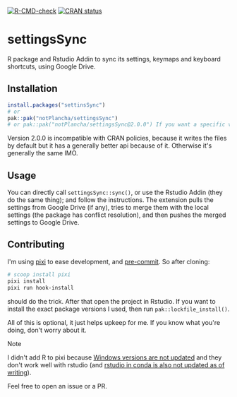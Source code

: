 <!-- badges: start -->
[![R-CMD-check](https://github.com/notPlancha/settingsSync/actions/workflows/R-CMD-check.yaml/badge.svg)](https://github.com/notPlancha/settingsSync/actions/workflows/R-CMD-check.yaml)
[![CRAN status](https://www.r-pkg.org/badges/version/settingsSync)](https://CRAN.R-project.org/package=settingsSync)
<!-- badges: end -->

# settingsSync
R package and Rstudio Addin to sync its settings, keymaps and keyboard shortcuts, using Google Drive.

## Installation
```r
install.packages("settinsSync")
# or
pak::pak("notPlancha/settingsSync")
# or pak::pak("notPlancha/settingsSync@2.0.0") If you want a specific version
```
Version 2.0.0 is incompatible with CRAN policies, because it writes the files by default but it has a generally better api because of it.
Otherwise it's generally the same IMO.

## Usage
You can directly call `settingsSync::sync()`, or use the Rstudio Addin (they do the same thing); and follow the instructions. The extension pulls the settings from Google Drive (if any), tries to merge them with the local settings (the package has conflict resolution), and then pushes the merged settings to Google Drive.

## Contributing
I'm using [pixi](https://github.com/prefix-dev/pixi) to ease development, and [pre-commit](https://pre-commit.com/). So after cloning:

```bash
# scoop install pixi
pixi install
pixi run hook-install
```
should do the trick. After that open the project in Rstudio. If you want to 
install the exact package versions I used, then run `pak::lockfile_install()`.

All of this is optional, it just helps upkeep for me. If you know what you're doing,
don't worry about it.

> [!NOTE]  
> I didn't add R to pixi because [Windows versions are not updated](https://github.com/conda-forge/r-base-feedstock/issues/248) and they don't work well  with rstudio (and [rstudio in conda is also not updated as of writing](https://github.com/conda-forge/rstudio-feedstock/issues/29)).

Feel free to open an issue or a PR.
